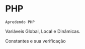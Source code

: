 # PHP
```Apredendo PHP```<br/>
<p>Variáveis Global, Local e Dinâmicas.</p>
<p>Constantes e sua verificação</p>


